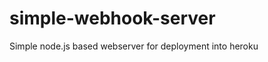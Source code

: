 simple-webhook-server
=====================

Simple node.js based webserver for deployment into heroku
